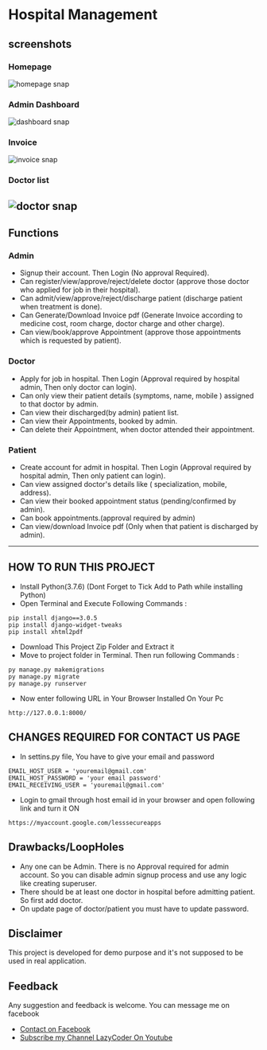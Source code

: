 
# Hospital Management

## screenshots
### Homepage
![homepage snap](https://github.com/sumitkumar1503/hospitalmanagement/blob/master/static/screenshots/homepage.png?raw=true)
### Admin Dashboard
![dashboard snap](https://github.com/sumitkumar1503/hospitalmanagement/blob/master/static/screenshots/admin_dashboard.png?raw=true)
### Invoice
![invoice snap](https://github.com/sumitkumar1503/hospitalmanagement/blob/master/static/screenshots/invoice.png?raw=true)
### Doctor list
![doctor snap](https://github.com/sumitkumar1503/hospitalmanagement/blob/master/static/screenshots/admin_doctor.png?raw=true)
---
## Functions
### Admin
- Signup their account. Then Login (No approval Required).
- Can register/view/approve/reject/delete doctor (approve those doctor who applied for job in their hospital).
- Can admit/view/approve/reject/discharge patient (discharge patient when treatment is done).
- Can Generate/Download Invoice pdf (Generate Invoice according to medicine cost, room charge, doctor charge and other charge).
- Can view/book/approve Appointment (approve those appointments which is requested by patient).

### Doctor
- Apply for job in hospital. Then Login (Approval required by hospital admin, Then only doctor can login).
- Can only view their patient details (symptoms, name, mobile ) assigned to that doctor by admin.
- Can view their discharged(by admin) patient list.
- Can view their Appointments, booked by admin.
- Can delete their Appointment, when doctor attended their appointment.

### Patient
- Create account for admit in hospital. Then Login (Approval required by hospital admin, Then only patient can login).
- Can view assigned doctor's details like ( specialization, mobile, address).
- Can view their booked appointment status (pending/confirmed by admin).
- Can book appointments.(approval required by admin)
- Can view/download Invoice pdf (Only when that patient is discharged by admin).

---

## HOW TO RUN THIS PROJECT
- Install Python(3.7.6) (Dont Forget to Tick Add to Path while installing Python)
- Open Terminal and Execute Following Commands :
```
pip install django==3.0.5
pip install django-widget-tweaks
pip install xhtml2pdf
```
- Download This Project Zip Folder and Extract it
- Move to project folder in Terminal. Then run following Commands :
```
py manage.py makemigrations
py manage.py migrate
py manage.py runserver
```
- Now enter following URL in Your Browser Installed On Your Pc
```
http://127.0.0.1:8000/
```

## CHANGES REQUIRED FOR CONTACT US PAGE
- In settins.py file, You have to give your email and password
```
EMAIL_HOST_USER = 'youremail@gmail.com'
EMAIL_HOST_PASSWORD = 'your email password'
EMAIL_RECEIVING_USER = 'youremail@gmail.com'
```
- Login to gmail through host email id in your browser and open following link and turn it ON
```
https://myaccount.google.com/lesssecureapps
```
## Drawbacks/LoopHoles
- Any one can be Admin. There is no Approval required for admin account. So you can disable admin signup process and use any logic like creating superuser.
- There should be at least one doctor in hospital before admitting patient. So first add doctor.
- On update page of doctor/patient you must have to update password.

## Disclaimer
This project is developed for demo purpose and it's not supposed to be used in real application.

## Feedback
Any suggestion and feedback is welcome. You can message me on facebook
- [Contact on Facebook](https://fb.com/sumit.luv)
- [Subscribe my Channel LazyCoder On Youtube](https://youtube.com/lazycoders)
